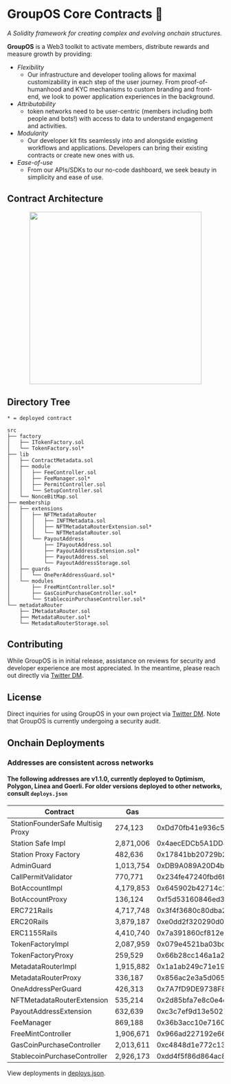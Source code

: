 # GroupOS Core Contracts 🧙

_A Solidity framework for creating complex and evolving onchain structures._

**GroupOS** is a Web3 toolkit to activate members, distribute rewards and measure growth by providing:

  - *Flexibility* 
    - Our infrastructure and developer tooling allows for maximal customizability in each step of the user journey. From proof-of-humanhood and KYC mechanisms to custom branding and front-end, we look to power application experiences in the background.
  - *Attributability* 
    - token networks need to be user-centric (members including both people and bots!) with access to data to understand engagement and activities.
  - *Modularity* 
    - Our developer kit fits seamlessly into and alongside existing workflows and applications. Developers can bring their existing contracts or create new ones with us.
  - *Ease-of-use*
    - From our APIs/SDKs to our no-code dashboard, we seek beauty in simplicity and ease of use.


## Contract Architecture

<div style="text-align:center"><img src="https://github.com/0xStation/tokens-v1/assets/80549215/a68b8a19-4568-45a7-9d32-d5738409081e" width="400" ></div>

## Directory Tree

```
* = deployed contract

src
├── factory
│   ├── ITokenFactory.sol
│   └── TokenFactory.sol*
├── lib
│   ├── ContractMetadata.sol
│   ├── module
│   │   ├── FeeController.sol
│   │   ├── FeeManager.sol*
│   │   ├── PermitController.sol
│   │   └── SetupController.sol
│   └── NonceBitMap.sol
├── membership
│   ├── extensions
│   │   ├── NFTMetadataRouter
│   │   │   ├── INFTMetadata.sol
│   │   │   ├── NFTMetadataRouterExtension.sol*
│   │   │   └── NFTMetadataRouter.sol
│   │   └── PayoutAddress
│   │       ├── IPayoutAddress.sol
│   │       ├── PayoutAddressExtension.sol*
│   │       ├── PayoutAddress.sol
│   │       └── PayoutAddressStorage.sol
│   ├── guards
│   │   └── OnePerAddressGuard.sol*
│   └── modules
│       ├── FreeMintController.sol*
│       ├── GasCoinPurchaseController.sol*
│       └── StablecoinPurchaseController.sol*
└── metadataRouter
    ├── IMetadataRouter.sol
    ├── MetadataRouter.sol*
    └── MetadataRouterStorage.sol
```

## Contributing

While GroupOS is in initial release, assistance on reviews for security and developer experience are most appreciated. In the meantime, please reach out directly via [Twitter DM](https://twitter.com/ilikesymmetry).

## License

Direct inquiries for using GroupOS in your own project via [Twitter DM](https://twitter.com/ilikesymmetry). Note that GroupOS is currently undergoing a security audit.

## Onchain Deployments
### Addresses are consistent across networks
#### The following addresses are v1.1.0, currently deployed to Optimism, Polygon, Linea and Goerli. For older versions deployed to other networks, consult `deploys.json`

| Contract | Gas | Address |
| --- | --- | --- |
| StationFounderSafe Multisig Proxy |  274,123 | 0xDd70fb41e936c5dc67Fc783BA5281E50f0A46fBC | 
| Station Safe Impl | 2,871,006 | 0x4aecEDCb5A1DD4615F57dF2672D5399b843F2469 | 
| Station Proxy Factory | 482,636 | 0x17841bb20729b25f23fdc6307dbccd883ad30f91 | 
| AdminGuard | 1,013,754 | 0xDB9A089A20D4b8cDef355ca474323b6C832D9776 | 
| CallPermitValidator | 770,771 | 0x234fe47240fbd6f0aa4573c16a0571969a735b13 | 
| BotAccountImpl | 4,179,853 | 0x645902b42714c1a8be5568f71c0b4e211c8e8e21 | 
| BotAccountProxy | 136,124 | 0xf5d53160846ed39dd819feecf548444364386ed3 | 
| ERC721Rails | 4,717,748 | 0x3f4f3680c80dba28ae43fbe160420d4ad8ca50e4 | 
| ERC20Rails | 3,879,187 | 0xe0dd2f320290d04dce5432e6ec2312d66d6f84c1 | 
| ERC1155Rails | 4,410,740 | 0x7a391860cf812e8151d9c578ca4cf36a015ddb79 |  
| TokenFactoryImpl | 2,087,959 | 0x079e4521ba03bc99321066261e8740d58f32bd45 | 
| TokenFactoryProxy | 259,529 | 0x66b28cc146a1a2cdf1073c2875d070733c7d01af | 
| MetadataRouterImpl | 1,915,882 | 0x1a1ab249c71e19e37be1ad7ac339146340158150 | 
| MetadataRouterProxy | 336,187 | 0x856ac2e3a5d065e8a505ceb0ca97906db8fa4b49 | 
| OneAddressPerGuard | 426,313 | 0x7A7fD9DE9738F815172989C65443A6Ce283dFb78 | 
| NFTMetadataRouterExtension | 535,214 | 0x2d85bfa7e8c0e4e9d5185f69e8691c7886444e94 | 
| PayoutAddressExtension | 632,639 | 0xc3c7ef9d13e5027021a6fddeb63e05fd703a464f | 
| FeeManager | 869,188 | 0x36b3acc10e7160e6003c621029c08a792e67be43 | 
| FreeMintController | 1,906,671 | 0x966ad227192e665960a2d1b89095c16286fc7792 | 
| GasCoinPurchaseController | 2,013,611 | 0xc4848d1e772c1385b86a2d3bfa56244a6122f700 | 
| StablecoinPurchaseController | 2,926,173 | 0xdd4f5f86d864ac806a98411e3fc87b74ca20dc2b | 

View deployments in [deploys.json](./deploys.json).
